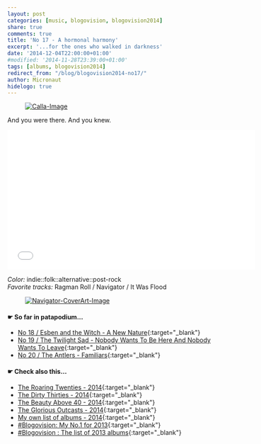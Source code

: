 ```yaml
---
layout: post
categories: [music, blogovision, blogovision2014]
share: true
comments: true
title: 'No 17 - A hormonal harmony'
excerpt: '...for the ones who walked in darkness'
date: '2014-12-04T22:00:00+01:00'
#modified: '2014-11-28T23:39:00+01:00'
tags: [albums, blogovision2014]
redirect_from: "/blog/blogovision2014-no17/"
author: Micronaut
hidelogo: true
---
```

<figure>
	<a href="{{ site.external_data_url }}/images/posts/blogovision/Calla.jpg"><img src="{{ site.external_data_url }}/images/posts/blogovision/Calla.jpg" alt="Calla-Image" class="center"/></a>
</figure>


And you were there. And you knew.

<iframe width="560" height="315" src="//www.youtube.com/embed/f1f7SsSvs6k" frameborder="0" allowfullscreen>&nbsp;</iframe>

*Color:* indie::folk::alternative::post-rock<br/>
*Favorite tracks:*  Ragman Roll / Navigator / It Was Flood

<figure>
	<a href="http://www.last.fm/music/blogovision/blogovision2014/Her+Name+Is+Calla/Navigator" target="_blank"><img src="http://userserve-ak.last.fm/serve/_/97510423/Navigator.jpg" alt="Navigator-CoverArt-Image" class="center"/></a>
</figure>

#### &#x261B; So far in patapodium...
* [No 18 / Esben and the Witch - A New Nature](/music/blogovision/blogovision2014/blogovision2014-no18/){:target="_blank"}
* [No 19 / The Twilight Sad - Nobody Wants To Be Here And Nobody Wants To Leave](/music/blogovision/blogovision2014/blogovision2014-no19/){:target="_blank"}
* [No 20 / The Antlers - Familiars](/music/blogovision/blogovision2014/blogovision2014-no20/){:target="_blank"}

#### &#x261B; Check also this…
* [The Roaring Twenties - 2014](/music/blogovision/blogovision2014/blogovision2014-the-roaring-twenties/){:target="_blank"}
* [The Dirty Thirties - 2014](/music/blogovision/blogovision2014/blogovision2014-the-dirty-thirties/){:target="_blank"}
* [The Beauty Above 40 - 2014](/music/blogovision/blogovision2014/blogovision2014-the-beauty-above-40/){:target="_blank"}
* [The Glorious Outcasts - 2014](/music/blogovision/blogovision2014/blogovision2014-the-glorious-outcasts-2014/){:target="_blank"}
* [My own list of albums - 2014](/music/blogovision/blogovision2014/complete-list-2014/){:target="_blank"}
* [#Blogovision: My No.1 for 2013](/music/blogovision/blogovision2013/blogovision2013-no01/){:target="_blank"}
* [#Blogovision : The list of 2013 albums](/music/blogovision/blogovision2013/blogovision-my-own-list-of-2013-nominees-albums/){:target="_blank"}